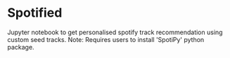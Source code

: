 # Spotified
Jupyter notebook to get personalised spotify track recommendation using custom seed tracks.
Note: Requires users to install 'SpotiPy' python package.
